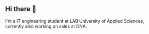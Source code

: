 ## Hi there 👋

I'm a IT engineering student at LAB University of Applied Sciences, currently also working on sales at DNA. 

<!--
**tatukempas/tatukempas** is a ✨ _special_ ✨ repository because its `README.md` (this file) appears on your GitHub profile.

Here are some ideas to get you started:

- 🔭 I’m currently working at DNA
- 🌱 I’m currently learning IT engineering
- 👯 I’m looking to collaborate on ...
- 🤔 I’m looking for help with ...
- 💬 Ask me about ...
- 📫 How to reach me: ...
- 😄 Pronouns: ...
- ⚡ Fun fact: ...
-->
